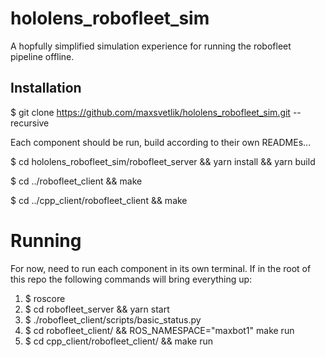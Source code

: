 # hololens_robofleet_sim

A hopfully simplified simulation experience for running the robofleet pipeline offline.

## Installation

$ git clone https://github.com/maxsvetlik/hololens_robofleet_sim.git --recursive

Each component should be run, build according to their own READMEs...

$ cd hololens_robofleet_sim/robofleet_server && yarn install && yarn build

$ cd ../robofleet_client && make

$ cd ../cpp_client/robofleet_client && make 

# Running

For now, need to run each component in its own terminal. If in the root of this repo
the following commands will bring everything up:

1. $ roscore
1. $ cd robofleet_server && yarn start 
1. $ ./robofleet_client/scripts/basic_status.py 
1. $ cd robofleet_client/ && ROS_NAMESPACE="maxbot1" make run 
1. $ cd cpp_client/robofleet_client/ && make run 

